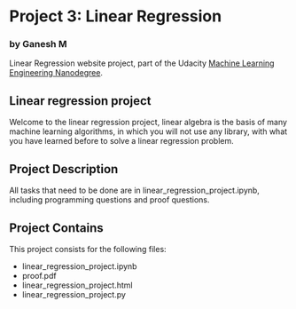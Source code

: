 # Project 3: Linear Regression
### by Ganesh M

Linear Regression website project, part of the Udacity [Machine Learning Engineering Nanodegree](https://in.udacity.com/course/machine-learning-engineer-nanodegree--nd009).

## Linear regression project

Welcome to the linear regression project, linear algebra is the basis of many machine learning algorithms, in which you will not use any library, with what you have learned before to solve a linear regression problem.

## Project Description

All tasks that need to be done are in linear_regression_project.ipynb, including programming questions and proof questions.

## Project Contains

This project consists for the following files:

* linear_regression_project.ipynb
* proof.pdf
* linear_regression_project.html
* linear_regression_project.py
